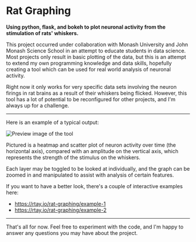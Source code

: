 # Rat Graphing

**Using python, flask, and bokeh to plot neuronal activity from the stimulation of rats' whiskers.**

This project occurred under collaboration with Monash University and John Monash Science School in an attempt to educate students in data science. 
Most projects only result in basic plotting of the data, but this is an attempt to extend my own programming knowledge and data skills, hopefully creating a tool which can be used for real world analysis of neuronal activity.


Right now it only works for very specific data sets involving the neuron firings in rat brains as a result of their whiskers being flicked. However, this tool has a lot of potential to be reconfigured for other projects, and I'm always up for a challenge.

---

Here is an example of a typical output:

![Preview image of the tool](https://github.com/darkrilin/rat-graphing/blob/master/static/preview.png)

Pictured is a heatmap and scatter plot of neuron activity over time (the horizontal axis), compared with an amplitude on the vertical axis, which represents the strength of the stimulus on the whiskers.

Each layer may be toggled to be looked at individually, and the graph can be zoomed in and manipulated to assist with analysis of certain features.

If you want to have a better look, there's a couple of interactive examples here:
- https://rtay.io/rat-graphing/example-1
- https://rtay.io/rat-graphing/example-2

---

That's all for now. Feel free to experiment with the code, and I'm happy to answer any questions you may have about the project.
